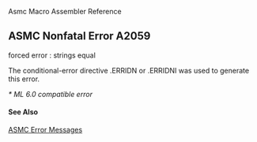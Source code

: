 Asmc Macro Assembler Reference

## ASMC Nonfatal Error A2059

forced error : strings equal

The conditional-error directive .ERRIDN or .ERRIDNI was used to generate this error.

_* ML 6.0 compatible error_

#### See Also

[ASMC Error Messages](readme.md)